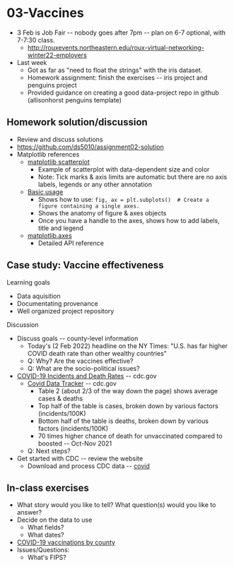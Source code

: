 
# 03-Vaccines

* 3 Feb is Job Fair -- nobody goes after 7pm -- plan on 6-7 optional, with 7-7:30 class.
  * http://rouxevents.northeastern.edu/roux-virtual-networking-winter22-employers
* Last week
  * Got as far as "need to float the strings" with the iris dataset.
  * Homework assignment: finish the exercises -- iris project and penguins project
  * Provided guidance on creating a good data-project repo in github (allisonhorst penguins template)

## Homework solution/discussion

* Review and discuss solutions
* https://github.com/ds5010/assignment02-solution
* Matplotlib references
  * [matplotlib scatterplot](https://matplotlib.org/stable/gallery/shapes_and_collections/scatter.html)
    * Example of scatterplot with data-dependent size and color
    * Note: Tick marks & axis limits are automatic but there are no axis labels, legends or any other annotation
  * [Basic usage](https://matplotlib.org/stable/tutorials/introductory/usage.html)
    * Shows how to use: `fig, ax = plt.subplots()  # Create a figure containing a single axes.`
    * Shows the anatomy of figure & axes objects
    * Once you have a handle to the axes, shows how to add labels, title and legend
  * [matplotlib.axes](https://matplotlib.org/stable/api/axes_api.html)
    * Detailed API reference

## Case study: Vaccine effectiveness

Learning goals

* Data aquisition
* Documentating provenance
* Well organized project repository

Discussion

* Discuss goals -- county-level information
  * Today's (2 Feb 2022) headline on the NY Times: "U.S. has far higher COVID death rate than other wealthy countries"
  * Q: Why? Are the vaccines effective? 
  * Q: What are the socio-political issues?
* [COVID-19 Incidents and Death Rates](https://www.cdc.gov/mmwr/volumes/71/wr/mm7104e2.htm) -- cdc.gov
  * [Covid Data Tracker](https://covid.cdc.gov/covid-data-tracker/#vaccinations_vacc-total-admin-rate-total) -- cdc.gov
    * Table 2 (about 2/3 of the way down the page) shows average cases & deaths
    * Top half of the table is cases, broken down by various factors (incidents/100K)
    * Bottom half of the table is deaths, broken down by various factors (incidents/100K)
    * 70 times higher chance of death for unvaccinated compared to boosted -- Oct-Nov 2021
  * Q: Next steps?
* Get started with CDC -- review the website
  * Download and process CDC data -- [covid](../../topics/covid)

## In-class exercises

* What story would you like to tell?  What question(s) would you like to answer?
* Decide on the data to use
  * What fields?
  * What dates?
* [COVID-19 vaccinations by county](https://data.cdc.gov/Vaccinations/COVID-19-Vaccinations-in-the-United-States-County/8xkx-amqh)
* Issues/Questions:
  * What's FIPS?

